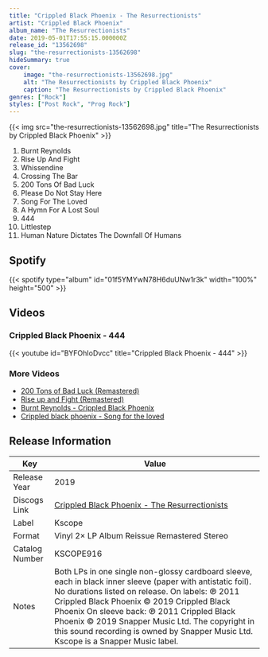 ```yaml
---
title: "Crippled Black Phoenix - The Resurrectionists"
artist: "Crippled Black Phoenix"
album_name: "The Resurrectionists"
date: 2019-05-01T17:55:15.000000Z
release_id: "13562698"
slug: "the-resurrectionists-13562698"
hideSummary: true
cover:
    image: "the-resurrectionists-13562698.jpg"
    alt: "The Resurrectionists by Crippled Black Phoenix"
    caption: "The Resurrectionists by Crippled Black Phoenix"
genres: ["Rock"]
styles: ["Post Rock", "Prog Rock"]
---
```


{{< img src="the-resurrectionists-13562698.jpg" title="The Resurrectionists by Crippled Black Phoenix" >}}

<!-- section break -->

1. Burnt Reynolds
2. Rise Up And Fight
3. Whissendine
4. Crossing The Bar
5. 200 Tons Of Bad Luck
6. Please Do Not Stay Here
7. Song For The Loved
8. A Hymn For A Lost Soul
9. 444
10. Littlestep
11. Human Nature Dictates The Downfall Of Humans

<!-- section break -->


## Spotify
{{< spotify type="album" id="01f5YMYwN78H6duUNw1r3k" width="100%" height="500" >}}



## Videos
### Crippled Black Phoenix - 444
{{< youtube id="BYFOhIoDvcc" title="Crippled Black Phoenix - 444" >}}<br>

### More Videos

- [200 Tons of Bad Luck (Remastered)](https://www.youtube.com/watch?v=rwPIbMiYUMQ)
- [Rise up and Fight (Remastered)](https://www.youtube.com/watch?v=GO7yxjWo77c)
- [Burnt Reynolds - Crippled Black Phoenix](https://www.youtube.com/watch?v=NEdlia-p8xc)
- [Crippled black phoenix - Song for the loved](https://www.youtube.com/watch?v=6tmPo9F5wgw)


## Release Information
|  Key           | Value                                                |
| ---------------| ---------------------------------------------------- |
| Release Year   | 2019                                   |
| Discogs Link   | [Crippled Black Phoenix - The Resurrectionists](https://www.discogs.com/release/13562698-Crippled-Black-Phoenix-The-Resurrectionists) |
| Label          | Kscope |
| Format         | Vinyl 2× LP Album Reissue Remastered Stereo |
| Catalog Number | KSCOPE916 |
| Notes | Both LPs in one single non-glossy cardboard sleeve, each in black inner sleeve (paper with antistatic foil). No durations listed on release.  On labels: ℗ 2011 Crippled Black Phoenix © 2019 Crippled Black Phoenix  On sleeve back: ℗ 2011 Crippled Black Phoenix © 2019 Snapper Music Ltd. The copyright in this sound recording is owned by Snapper Music Ltd. Kscope is a Snapper Music label.  |